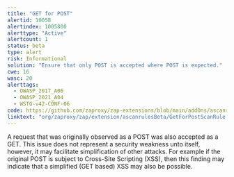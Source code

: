 ```yaml
---
title: "GET for POST"
alertid: 10058
alertindex: 1005800
alerttype: "Active"
alertcount: 1
status: beta
type: alert
risk: Informational
solution: "Ensure that only POST is accepted where POST is expected."
cwe: 16
wasc: 20
alerttags: 
  - OWASP_2017_A06
  - OWASP_2021_A04
  - WSTG-v42-CONF-06
code: https://github.com/zaproxy/zap-extensions/blob/main/addOns/ascanrulesBeta/src/main/java/org/zaproxy/zap/extension/ascanrulesBeta/GetForPostScanRule.java
linktext: "org/zaproxy/zap/extension/ascanrulesBeta/GetForPostScanRule.java"
---
```

A request that was originally observed as a POST was also accepted as a GET. This issue does not represent a security weakness unto itself, however, it may facilitate simplification of other attacks. For example if the original POST is subject to Cross-Site Scripting (XSS), then this finding may indicate that a simplified (GET based) XSS may also be possible.
